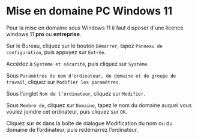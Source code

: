 # Mise en domaine PC Windows 11

Pour la mise en domaine sous Windows 11 il faut disposer d'une licence windows 11 **pro** ou **entreprise**.

Sur le Bureau, cliquez sur le bouton ``Démarrer``, tapez ``Panneau de configuration``, puis appuyez sur ``Entrée``.

Accédez à ``Système et sécurité``, puis cliquez sur ``Système``.

Sous ``Paramètres de nom d'ordinateur, de domaine et de groupe de travail``, cliquez sur ``Modifier les paramètres``.

Sous l’onglet ``Nom de l’ordinateur``, cliquez sur ``Modifier``.

Sous ``Membre de``, cliquez sur ``Domaine``, tapez le nom du domaine auquel vous voulez joindre cet ordinateur, puis cliquez sur ``OK``.

Cliquez sur ``OK`` dans la boîte de dialogue Modification du nom ou du domaine de l’ordinateur, puis redémarrez l’ordinateur.
